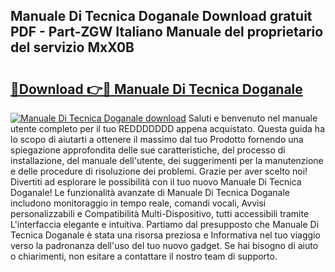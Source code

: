 ## Manuale Di Tecnica Doganale Download gratuit PDF - Part-ZGW Italiano Manuale del proprietario del servizio MxX0B

# <h2><a href="http://dfc9z7x.blite.top/?on=Manuale+Di+Tecnica+Doganale">🔗Download 👉🔴 Manuale Di Tecnica Doganale</a></h2>

[![Manuale Di Tecnica Doganale download](https://i.imgur.com/lujVjoI.png)](http://dfc9z7x.blite.top/?on=Manuale+Di+Tecnica+Doganale)
Saluti e benvenuto nel manuale utente completo per il tuo REDDDDDDD appena acquistato. Questa guida ha lo scopo di aiutarti a ottenere il massimo dal tuo Prodotto fornendo una spiegazione approfondita delle sue caratteristiche, del processo di installazione, del manuale dell'utente, dei suggerimenti per la manutenzione e delle procedure di risoluzione dei problemi. Grazie per aver scelto noi! Divertiti ad esplorare le possibilità con il tuo nuovo Manuale Di Tecnica Doganale! Le funzionalità avanzate di Manuale Di Tecnica Doganale includono monitoraggio in tempo reale, comandi vocali, Avvisi personalizzabili e Compatibilità Multi-Dispositivo, tutti accessibili tramite L'interfaccia elegante e intuitiva. Partiamo dal presupposto che Manuale Di Tecnica Doganale è stata una risorsa preziosa e Informativa nel tuo viaggio verso la padronanza dell'uso del tuo nuovo gadget. Se hai bisogno di aiuto o chiarimenti, non esitare a contattare il nostro team di supporto.
